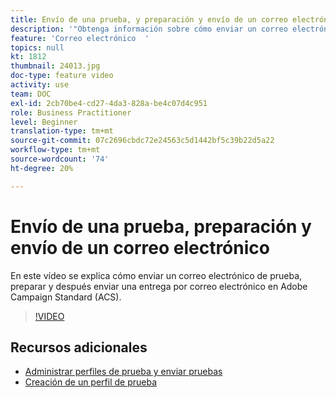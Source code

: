 ```yaml
---
title: Envío de una prueba, y preparación y envío de un correo electrónico
description: '"Obtenga información sobre cómo enviar un correo electrónico de prueba, preparar y, a continuación, enviar la entrega por correo electrónico. ”'
feature: 'Correo electrónico  '
topics: null
kt: 1812
thumbnail: 24013.jpg
doc-type: feature video
activity: use
team: DOC
exl-id: 2cb70be4-cd27-4da3-828a-be4c07d4c951
role: Business Practitioner
level: Beginner
translation-type: tm+mt
source-git-commit: 07c2696cbdc72e24563c5d1442bf5c39b22d5a22
workflow-type: tm+mt
source-wordcount: '74'
ht-degree: 20%

---
```


# Envío de una prueba, preparación y envío de un correo electrónico

En este vídeo se explica cómo enviar un correo electrónico de prueba, preparar y después enviar una entrega por correo electrónico en Adobe Campaign Standard (ACS).

>[!VIDEO](https://video.tv.adobe.com/v/24013/)

## Recursos adicionales

* [Administrar perfiles de prueba y enviar pruebas](https://docs.adobe.com/content/help/en/campaign-standard/using/testing-and-sending/preparing-and-testing-messages/managing-test-profiles-and-sending-proofs.html)
* [Creación de un perfil de prueba](/help/profiles-and-audiences/creating-a-profile.md)
